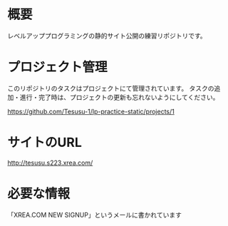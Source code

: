 # 概要
レベルアッププログラミングの静的サイト公開の練習リポジトリです。

# プロジェクト管理

このリポジトリのタスクはプロジェクトにて管理されています。
タスクの追加・進行・完了時は、プロジェクトの更新も忘れないようにしてください。

https://github.com/Tesusu-1/lp-practice-static/projects/1

# サイトのURL

http://tesusu.s223.xrea.com/

# 必要な情報
「XREA.COM NEW SIGNUP」というメールに書かれています
